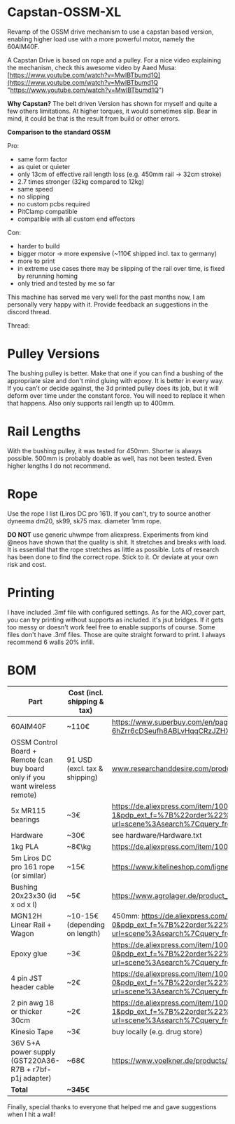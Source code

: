 # Capstan-OSSM-XL
Revamp of the OSSM drive mechanism to use a capstan based version, enabling higher load use with a more powerful motor, namely the 60AIM40F.

A Capstan Drive is based on rope and a pulley. For a nice video explaining the mechanism, check this awesome video by Aaed Musa: [https://www.youtube.com/watch?v=MwIBTbumd1Q](https://www.youtube.com/watch?v=MwIBTbumd1Q "https://www.youtube.com/watch?v=MwIBTbumd1Q")

**Why Capstan?** 
The belt driven Version has shown for myself and quite a few others limitations. At higher torques, it would sometimes slip. Bear in mind, it could be that is the result from build or other errors.

**Comparison to the standard OSSM**

Pro:

 - same form factor
 - as quiet or quieter
 - only 13cm of effective rail length loss (e.g. 450mm rail -> 32cm stroke)
 - 2.7 times stronger (32kg compared to 12kg)
 - same speed
 - no slipping
 - no custom pcbs required
 - PitClamp compatible
 - compatible with all custom end effectors

Con:

 - harder to build
 - bigger motor -> more expensive (~110€ shipped incl. tax to germany)
 - more to print
 - in extreme use cases there may be slipping of the rail over time, is fixed by rerunning homing
 - only tried and tested by me so far
 
This machine has served me very well for the past months now, I am personally very happy with it. Provide feedback an suggestions in the discord thread.

Thread:
# Pulley Versions
The bushing pulley is better. Make that one if you can find a bushing of the appropriate size and don't mind gluing with epoxy. It is better in every way. If you can't or decide against, the 3d printed pulley does its job, but it will deform over time under the constant force. You will need to replace it when that happens. Also only supports rail length up to 400mm.

# Rail Lengths
With the bushing pulley, it was tested for 450mm. Shorter is always possible. 500mm is probably doable as well, has not been tested. Even higher lengths I do not recommend.
# Rope
Use the rope I list (Liros DC pro 161). If you can't, try to source another dyneema dm20, sk99, sk75 max. diameter 1mm rope.

**DO NOT** use generic uhwmpe from aliexpress. Experiments from kind @neos have shown that the quality is shit. It stretches and breaks with load. It is essential that the rope stretches as little as possible. Lots of research has been done to find the correct rope. Stick to it. Or deviate at your own risk and cost.
# Printing
I have included .3mf file with configured settings. As for the AIO_cover part, you can try printing without supports as included. it's jsut bridges. If it gets too messy or doesn't work feel free to enable supports of course. Some files don't have .3mf files. Those are quite straight forward to print. I always recommend 6 walls 20% infill.
# BOM

| Part                                                                         | Cost (incl. shipping & tax)   | link                                                                                                                                                                                                                                                                                                                                                                                                                                                                                         |
|------------------------------------------------------------------------------|-------------------------------|----------------------------------------------------------------------------------------------------------------------------------------------------------------------------------------------------------------------------------------------------------------------------------------------------------------------------------------------------------------------------------------------------------------------------------------------------------------------------------------------|
| 60AIM40F                                                                     | ~110€                         | https://www.superbuy.com/en/page/buy/?url=https://item.taobao.com/item.htm?id=668578585661&ali_trackid=2:mm_117358474_33384934_118778578&spm=1101.1101.N.N.e529fe8&__cf_chl_rt_tk=xO29V7EyaAm9af1TaVNaUj1IIxXuPHjLH7hoQn0mA.4-1752658384-1.0.1.1-6hZrr6cDSeufh8ABLvHqqCRzJZHX9yJaKNdapTjhZ1k                                                                                                                                                                                                 |
| OSSM Control Board + Remote (can buy board only if you want wireless remote) | 91 USD (excl. tax & shipping) | www.researchanddesire.com/products/ossm-reference-board                                                                                                                                                                                                                                                                                                                                                                                                                                      |
| 5x MR115 bearings                                                            | ~3€                           | https://de.aliexpress.com/item/1005007175995775.html?spm=a2g0o.productlist.main.2.1a42906C906CMX&algo_pvid=3c5cd0a6-d355-43fd-9cde-0a5c00f7b036&algo_exp_id=3c5cd0a6-d355-43fd-9cde-0a5c00f7b036-1&pdp_ext_f=%7B%22order%22%3A%22100%22%2C%22eval%22%3A%221%22%7D&pdp_npi=4%40dis%21EUR%213.77%212.49%21%21%2130.70%2120.28%21%40211b807017526658700751189e7276%2112000039706894193%21sea%21DE%213286768289%21X&curPageLogUid=LOVHlkqLUfbN&utparam-url=scene%3Asearch%7Cquery_from%3A        |
| Hardware                                                                     | ~30€                          | see hardware/Hardware.txt                                                                                                                                                                                                                                                                                                                                                                                                                                                                    |
| 1kg PLA                                                                      | ~8€\kg                        | https://de.aliexpress.com/item/1005006639640810.html?spm=a2g0o.order_list.order_list_main.36.4e9b5c5frMJNth&gatewayAdapt=glo2deu                                                                                                                                                                                                                                                                                                                                                             |
| 5m Liros DC pro 161 rope (or similar)                                        | ~15€                          | https://www.kitelineshop.com/ligne-liros-dcpro161-au-metre-c2x38222201                                                                                                                                                                                                                                                                                                                                                                                                                       |
| Bushing 20x23x30 (id x od x l)                                               | ~5€                           | https://www.agrolager.de/product_info.php?products_id=91534519                                                                                                                                                                                                                                                                                                                                                                                                                               |
| MGN12H Linear Rail + Wagon                                                   | ~10-15€ (depending on length) | 450mm: https://de.aliexpress.com/item/1000007480470.html?spm=a2g0o.productlist.main.1.5ff156f48357Wx&algo_pvid=51755ed2-c0a1-4bff-bf30-97a3b97270f5&algo_exp_id=51755ed2-c0a1-4bff-bf30-97a3b97270f5-0&pdp_ext_f=%7B%22order%22%3A%221088%22%2C%22eval%22%3A%221%22%7D&pdp_npi=4%40dis%21EUR%2114.99%2110.79%21%21%2117.00%2112.24%21%40211b80d117526659739281539ed9d5%2112000031932165347%21sea%21DE%213286768289%21X&curPageLogUid=8jDEp4Cr4fcW&utparam-url=scene%3Asearch%7Cquery_from%3A |
| Epoxy glue                                                                   | ~3€                           | https://de.aliexpress.com/item/1005007115129874.html?spm=a2g0o.productlist.main.1.625c4571tg9Mio&algo_pvid=102cafb2-86c6-400a-bd2e-ed3b473bc5f1&algo_exp_id=102cafb2-86c6-400a-bd2e-ed3b473bc5f1-0&pdp_ext_f=%7B%22order%22%3A%222237%22%2C%22eval%22%3A%221%22%7D&pdp_npi=4%40dis%21EUR%218.50%212.89%21%21%2169.22%2123.54%21%40210391a017526660236821518e0e4b%2112000039451196262%21sea%21DE%213286768289%21X&curPageLogUid=jgnbjFDGCHXZ&utparam-url=scene%3Asearch%7Cquery_from%3A       |
| 4 pin JST header cable                                                       | ~2€                           | https://de.aliexpress.com/item/1005007389108799.html?spm=a2g0o.productlist.main.1.52b15f2cbLDcTR&algo_pvid=7345200b-9cbe-46bc-b73c-8940f0cbcc8e&algo_exp_id=7345200b-9cbe-46bc-b73c-8940f0cbcc8e-0&pdp_ext_f=%7B%22order%22%3A%223138%22%2C%22eval%22%3A%221%22%7D&pdp_npi=4%40dis%21EUR%211.14%211.09%21%21%211.29%211.23%21%40211b80f717526660722672942e4eec%2112000040551940967%21sea%21DE%213286768289%21X&curPageLogUid=yI8x8KQg3Oo5&utparam-url=scene%3Asearch%7Cquery_from%3A         |
| 2 pin awg 18 or thicker 30cm                                                 | ~2€                           | https://de.aliexpress.com/item/1005006614755156.html?algo_pvid=930912fc-6f0e-4707-9a81-045ecb65c04d&algo_exp_id=930912fc-6f0e-4707-9a81-045ecb65c04d-1&pdp_ext_f=%7B%22order%22%3A%222628%22%2C%22eval%22%3A%221%22%7D&pdp_npi=4%40dis%21EUR%214.55%214.29%21%21%2137.05%2134.93%21%40211b431017526666257724421e6df9%2112000037830294865%21sea%21DE%213286768289%21X&curPageLogUid=kgtrU9AoDa9b&utparam-url=scene%3Asearch%7Cquery_from%3A                                                   |
| Kinesio Tape                                                                 | ~3€                           | buy locally (e.g. drug store)                                                                                                                                                                                                                                                                                                                                                                                                                                                                |
| 36V 5+A power supply (GST220A36-R7B + r7bf-p1j adapter)                      | ~68€                          | https://www.voelkner.de/products/2995507/MW-Mean-Well-GST220A36-R7B-Tischnetzteil-Festspannung-36-V-DC-6.1A-219.6W.html + https://www.voelkner.de/products/6716585/MW-Mean-Well-DC-PLUG-R7BF-P1J-Adapter.html?offer=2a0e3584bd7903f1cb12fce88b080532                                                                                                                                                                                                                                         |
| **Total**                                                                    | **~345€**                         |                                                                                                                                                                                                                                                                                                                                                                                                                                                                                              |

Finally, special thanks to everyone that helped me and gave suggestions when I hit a wall!